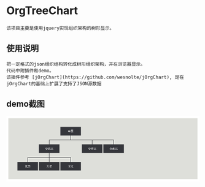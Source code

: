 OrgTreeChart
================================
    该项目主要是使用jquery实现组织架构的树形显示。
    
使用说明
--------------------------------    
    把一定格式的json组织结构转化成树形组织架构，并在浏览器显示。
    代码中附插件和demo。
    该插件参考 [jOrgChart](https://github.com/wesnolte/jOrgChart), 是在jOrgChart的基础上扩展了支持了JSON源数据

demo截图
--------------------------------
![github](https://raw.githubusercontent.com/nauyz/OrgTreeChart/v1.0/src/example/images/demo.PNG "github")
